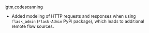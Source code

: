 lgtm,codescanning
* Added modeling of HTTP requests and responses when using `flask_admin` (`Flask-Admin` PyPI package), which leads to additional remote flow sources.
